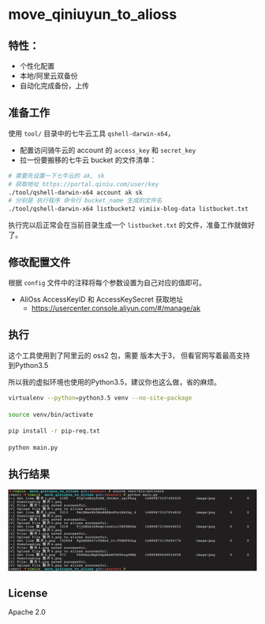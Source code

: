 # move_qiniuyun_to_alioss

## 特性：

- 个性化配置
- 本地/阿里云双备份
- 自动化完成备份，上传

## 准备工作

使用 `tool/` 目录中的七牛云工具 `qshell-darwin-x64`，

- 配置访问骑牛云的 account 的 `access_key` 和 `secret_key`
- 拉一份要搬移的七牛云 bucket 的文件清单：

```bash
# 需要先设置一下七牛云的 ak, sk
# 获取地址 https://portal.qiniu.com/user/key
./tool/qshell-darwin-x64 account ak sk
# 分别是 执行程序 命令行 bucket_name 生成的文件名
./tool/qshell-darwin-x64 listbucket2 vimiix-blog-data listbucket.txt
```

执行完以后正常会在当前目录生成一个 `listbucket.txt` 的文件，准备工作就做好了。

## 修改配置文件

根据 `config` 文件中的注释将每个参数设置为自己对应的值即可。

- AliOss AccessKeyID 和 AccessKeySecret 获取地址
    - https://usercenter.console.aliyun.com/#/manage/ak

## 执行

这个工具使用到了阿里云的 oss2 包，需要 版本大于3， 但看官网写着最高支持到Python3.5

所以我的虚拟环境也使用的Python3.5，建议你也这么做，省的麻烦。

```bash
virtualenv --python=python3.5 venv --no-site-package

source venv/bin/activate

pip install -r pip-req.txt

python main.py
```

## 执行结果

![](./static/result.jpg)

## License

Apache 2.0
